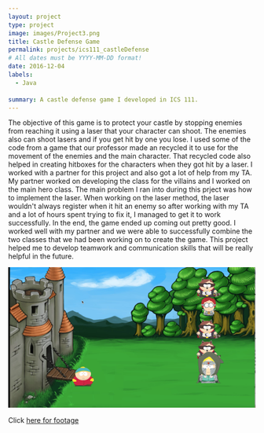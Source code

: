 ```yaml
---
layout: project
type: project
image: images/Project3.png
title: Castle Defense Game
permalink: projects/ics111_castleDefense
# All dates must be YYYY-MM-DD format!
date: 2016-12-04
labels:
  - Java
  
summary: A castle defense game I developed in ICS 111.
---
```


  The objective of this game is to protect your castle by stopping enemies from reaching it using a laser that your character can shoot. The enemies also can shoot lasers and if you get hit by one you lose. I used some of the code from a game that our professor made an recycled it to use for the movement of the enemies and the main character. That recycled code also helped in creating hitboxes for the characters when they got hit by a laser.
  I worked with a partner for this project and also got a lot of help from my TA. My partner worked on developing the class for the villains and I worked on the main hero class. The main problem I ran into during this prject was how to implement the laser. When working on the laser method, the laser wouldn't always register when it hit an enemy so after working with my TA and a lot of hours spent trying to fix it, I managed to get it to work successfully. 
   In the end, the game ended up coming out pretty good. I worked well with my partner and we were able to successfully combine the two classes that we had been working on to create the game. This project helped me to develop teamwork and communication skills that will be really helpful in the future.

![Castle Defense](/images/CastleDefense.png)

Click [here for footage](https://www.youtube.com/watch?v=AbDzU3Pfmrg&t=10s)

